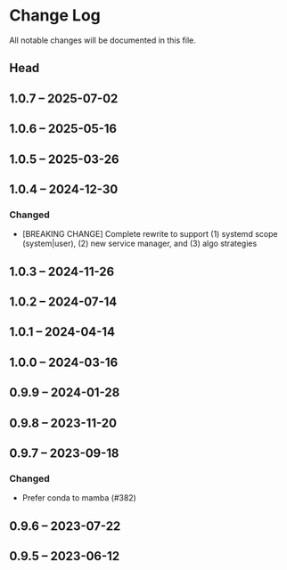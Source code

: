 # Change Log

All notable changes will be documented in this file.

## Head

## 1.0.7 &ndash; 2025-07-02

## 1.0.6 &ndash; 2025-05-16

## 1.0.5 &ndash; 2025-03-26

## 1.0.4 &ndash; 2024-12-30

### Changed

* [BREAKING CHANGE] Complete rewrite to support (1) systemd scope (system|user), (2) new service manager, and (3) algo strategies

## 1.0.3 &ndash; 2024-11-26

## 1.0.2 &ndash; 2024-07-14

## 1.0.1 &ndash; 2024-04-14

## 1.0.0 &ndash; 2024-03-16

## 0.9.9 &ndash; 2024-01-28

## 0.9.8 &ndash; 2023-11-20

## 0.9.7 &ndash; 2023-09-18

### Changed

* Prefer conda to mamba (#382)

## 0.9.6 &ndash; 2023-07-22

## 0.9.5 &ndash; 2023-06-12
